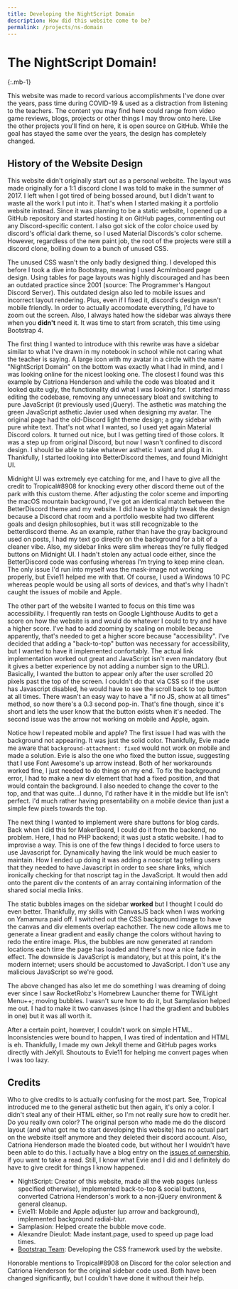 ```yaml
---
title: Developing the NightScript Domain
description: How did this website come to be?
permalink: /projects/ns-domain
---
```

# The NightScript Domain!
{:.mb-1}

This website was made to record various accomplishments I've done over the years, pass time during COVID-19 & used as a distraction from listening to the teachers. The content you may find here could range from video game reviews, blogs, projects or other things I may throw onto here. Like the other projects you'll find on here, it is open source on GitHub. While the goal has stayed the same over the years, the design has completely changed.

## History of the Website Design
This website didn't originally start out as a personal website. The layout was made originally for a 1:1 discord clone I was told to make in the summer of 2017. I left when I got tired of being bossed around, but I didn't want to waste all the work I put into it. That's when I started making it a portfolio website instead. Since it was planning to be a static website, I opened up a GitHub repository and started hosting it on GitHub pages, commenting out any Discord-specific content. I also got sick of the color choice used by discord's official dark theme, so I used Material Discords's color scheme. However, regardless of the new paint job, the root of the projects were still a discord clone, boiling down to a bunch of unused CSS.

The unused CSS wasn't the only badly designed thing. I developed this before I took a dive into Bootstrap, meaning I used Acmlmboard page design. Using tables for page layouts was highly discouraged and has been an outdated practice since 2001 (source: The Programmer's Hangout Discord Server). This outdated design also led to mobile issues and incorrect layout rendering. Plus, even if I fixed it, discord's design wasn't mobile friendly. In order to actually accomodate everything, I'd have to zoom out the screen. Also, I always hated how the sidebar was always there when you **didn't** need it. It was time to start from scratch, this time using Bootstrap 4.

The first thing I wanted to introduce with this rewrite was have a sidebar similar to what I've drawn in my notebook in school while not caring what the teacher is saying. A large icon with my avatar in a circle with the name "NightScript Domain" on the bottom was exactly what I had in mind, and I was looking online for the nicest looking one. The closest I found was this example by Catriona Henderson and while the code was bloated and it looked quite ugly, the functionality did what I was looking for. I started mass editing the codebase, removing any unnecessary bloat and switching to pure JavaScript (it previously used jQuery). The asthetic was matching the green JavaScript asthetic Javier used when designing my avatar. The original page had the old-Discord light theme design; a gray sidebar with pure white text. That's not what I wanted, so I used yet again Material Discord colors. It turned out nice, but I was getting tired of those colors. It was a step up from original Discord, but now I wasn't confined to discord design. I should be able to take whatever asthetic I want and plug it in. Thankfully, I started looking into BetterDiscord themes, and found Midnight UI.

Midnight UI was extremely eye catching for me, and I have to give all the credit to Tropical#8908 for knocking every other discord theme out of the park with this custom theme. After adjusting the color sceme and importing the macOS mountain background, I've got an identical match between the BetterDiscord theme and my website. I did have to slightly tweak the design because a Discord chat room and a portfolio wesbite had two different goals and design philosophies, but it was still recognizable to the betterdiscord theme. As an example, rather than have the gray background used on posts, I had my text go directly on the background for a bit of a cleaner vibe. Also, my sidebar links were slim whereas they're fully fledged buttons on Midnight UI. I hadn't stolen any actual code either, since the BetterDiscord code was confusing whereas I'm trying to keep mine clean. The only issue I'd run into myself was the mask-image not working properly, but Evie11 helped me with that. Of course, I used a Windows 10 PC whereas people would be using all sorts of devices, and that's why I hadn't caught the issues of mobile and Apple.

The other part of the website I wanted to focus on this time was accessibility. I frequently ran tests on Google Lighthouse Audits to get a score on how the website is and would do whatever I could to try and have a higher score. I've had to add zooming by scaling on mobile because apparently, that's needed to get a higher score because "accessibility". I've decided that adding a "back-to-top" button was necessary for accessibility, but I wanted to have it implemented confortably. The actual link implementation worked out great and JavaScript isn't even mandatory (but it gives a better experience by not adding a number sign to the URL). Basically, I wanted the button to appear only after the user scrolled 20 pixels past the top of the screen. I couldn't do that via CSS so if the user has Javascript disabled, he would have to see the scroll back to top button at all times. There wasn't an easy way to have a "if no JS, show at all times" method, so now there's a 0.3 second pop-in. That's fine though, since it's short and lets the user know that the button exists when it's needed. The second issue was the arrow not working on mobile and Apple, again.

Notice how I repeated mobile and apple? The first issue I had was with the background not appearing. It was just the solid color. Thankfully, Evie made me aware that `background-attachment: fixed` would not work on mobile and made a solution. Evie is also the one who fixed the button issue, suggesting that I use Font Awesome's up arrow instead. Both of her workarounds worked fine, I just needed to do things on my end. To fix the background error, I had to make a new div element that had a fixed position, and that would contain the background. I also needed to change the cover to the top, and that was quite...I dunno, I'd rather have it in the middle but life isn't perfect. I'd much rather having presentability on a mobile device than just a simple few pixels towards the top.

The next thing I wanted to implement were share buttons for blog cards. Back when I did this for MakerBoard, I could do it from the backend, no problem. Here, I had no PHP backend; it was just a static website. I had to improvise a way. This is one of the few things I decided to force users to use Javascript for. Dynamically having the link would be much easier to maintain. How I ended up doing it was adding a noscript tag telling users that they needed to have Javascript in order to see share links, which ironically checking for that noscript tag in the JavaScript. It would then add onto the parent div the contents of an array containing information of the shared social media links.

The static bubbles images on the sidebar **worked** but I thought I could do even better. Thankfully, my skills with CanvasJS back when I was working on Yamamura paid off. I switched out the CSS background image to have the canvas and div elements overlap eachother. The new code allows me to generate a linear gradient and easily change the colors without having to redo the entire image. Plus, the bubbles are now generated at random locations each time the page has loaded and there's now a nice fade in effect. The downside is JavaScript is mandatory, but at this point, it's the modern internet; users should be accustomed to JavaScript. I don't use any malicious JavaScript so we're good.

The above changed has also let me do something I was dreaming of doing ever since I saw RocketRobz's Homebrew Launcher theme for TWiLight Menu++; moving bubbles. I wasn't sure how to do it, but Samplasion helped me out. I had to make it two canvases (since I had the gradient and bubbles in one) but it was all worth it.

After a certain point, however, I couldn't work on simple HTML. Inconsistencies were bound to happen, I was tired of indentation and HTML is eh. Thankfully, I made my own Jekyll theme and GitHub pages works directly with JeKyll. Shoutouts to Evie11 for helping me convert pages when I was too lazy.

## Credits
Who to give credits to is actually confusing for the most part. See, Tropical introduced me to the general asthetic but then again, it's only a color. I didn't steal any of their HTML either, so I'm not really sure how to credit her. Do you really own color? The original person who made me do the discord layout (and what got me to start developing this website) has no actual part on the website itself anymore and they deleted their discord account. Also, Catriona Henderson made the bloated code, but without her I wouldn't have been able to do this. I actually have a blog entry on the [issues of ownership](/blog/ownership-issues.html), if you want to take a read. Still, I know what Evie and I did and I definitely do have to give credit for things I know happened.

- NightScript: Creator of this website, made all the web pages (unless specified otherwise), implemented back-to-top & social buttons, converted Catriona Henderson's work to a non-jQuery environment & general cleanup.
- Evie11: Mobile and Apple adjuster (up arrow and background), implemented background radial-blur.
- Samplasion: Helped create the bubble move code.
- Alexandre Dieulot: Made instant.page, used to speed up page load times.
- [Bootstrap Team](https://getbootstrap.com/docs/4.4/about/team/): Developing the CSS framework used by the website.

Honorable mentions to Tropical#8908 on Discord for the color selection and Catriona Henderson for the original sidebar code used. Both have been changed significantly, but I couldn't have done it without their help.